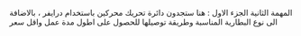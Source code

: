 المهمة الثانية الجزء الاول : 
هنا ستجدون دائرة تحريك محركين باستخدام درايفر ، 
بالاضافة الى نوع البطارية المناسبة وطريقة توصيلها للحصول على اطول مدة عمل واقل سعر
